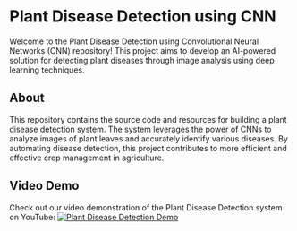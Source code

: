 # Plant Disease Detection using CNN

Welcome to the Plant Disease Detection using Convolutional Neural Networks (CNN) repository! This project aims to develop an AI-powered solution for detecting plant diseases through image analysis using deep learning techniques.

## About

This repository contains the source code and resources for building a plant disease detection system. The system leverages the power of CNNs to analyze images of plant leaves and accurately identify various diseases. By automating disease detection, this project contributes to more efficient and effective crop management in agriculture.

## Video Demo

Check out our video demonstration of the Plant Disease Detection system on YouTube:
[![Plant Disease Detection Demo](https://img.youtube.com/vi/cj6YLNlhkSI/0.jpg)](https://www.youtube.com/watch?v=cj6YLNlhkSI)


